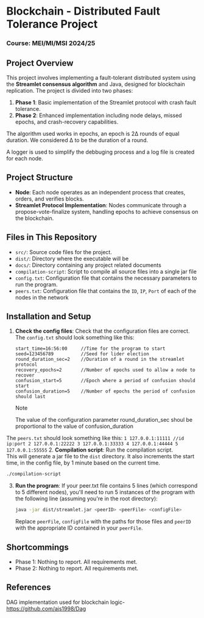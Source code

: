 # Blockchain - Distributed Fault Tolerance Project
### Course: MEI/MI/MSI 2024/25

## Project Overview
This project involves implementing a fault-tolerant distributed system using the **Streamlet consensus algorithm** and Java, designed for blockchain replication. The project is divided into two phases:
1. **Phase 1**: Basic implementation of the Streamlet protocol with crash fault tolerance.
2. **Phase 2**: Enhanced implementation including node delays, missed epochs, and crash-recovery capabilities.

The algorithm used works in epochs, an epoch is 2Δ rounds of equal duration. We considered Δ to be the duration of a round.

A logger is used to simplify the debbuging process and a log file is created for each node.

## Project Structure
- **Node**: Each node operates as an independent process that creates, orders, and verifies blocks.
- **Streamlet Protocol Implementation**: Nodes communicate through a propose-vote-finalize system, handling epochs to achieve consensus on the blockchain.

## Files in This Repository
- `src/`: Source code files for the project.
- `dist/`: Directory where the executable will be
- `docs/`: Directory containing any project related documents
- `compilation-script`: Script to compile all source files into a single jar file
- `config.txt`: Configuration file that contains the necessary parameters to run the program.
- `peers.txt`: Configuration file that contains the `ID`, `IP`, `Port` of each of the nodes in the network

## Installation and Setup
1. **Check the config files**: Check that the configuration files are correct.  
The `config.txt` should look something like this:
    ```
    start_time=16:56:00 	//Time for the program to start
    seed=123456789 			//Seed for lider election
    round_duration_sec=2 	//Duration of a round in the streamlet protocol
	recovery_epochs=2 		//Number of epochs used to allow a node to recover
	confusion_start=5		//Epoch where a period of confusion should start
	confusion_duration=5	//Number of epochs the period of confusion should last
    
    ```
    > [!NOTE]
    > The value of the configuration parameter round_duration_sec shoul be proportional to the value of confusion_duration

The `peers.txt` should look something like this:
    ```
    1 127.0.0.1:11111 //id ip:port
    2 127.0.0.1:22222
    3 127.0.0.1:33333
    4 127.0.0.1:44444
    5 127.0.0.1:55555
    ```
2. **Compilation script**: Run the compilation script.  
This will generate a jar file to the `dist` directory. It also increments the start time, in the config file, by 1 minute based on the current time.  
   ```bash
   ./compilation-script
   ```
3. **Run the program**: If your peer.txt file contains 5 lines (which correspond to 5 different nodes), you'll need to run 5 instances of the program with the following line (assuming you're in the root directory):
    ```bash
    java -jar dist/streamlet.jar <peerID> <peerFile> <configFile>
    ```
    Replace `peerFile`, `configFile` with the paths for those files and `peerID` with the appropriate ID contained in your `peerFile`.

## Shortcommings
- Phase 1: Nothing to report. All requirements met.
- Phase 2: Nothing to report. All requirements met.

## References
DAG implementation used for blockchain logic- https://github.com/ajs1998/Dag

